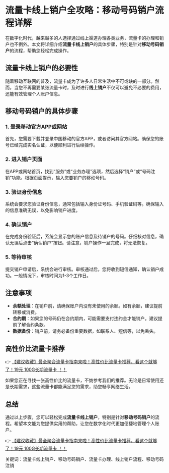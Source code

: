 # 流量卡线上销户全攻略：移动号码销户流程详解

在数字化时代，越来越多的人选择通过线上渠道办理各类业务，流量卡的办理和销户也不例外。本文将详细介绍**流量卡线上销户**的具体步骤，特别是针对**移动号码销户**的流程，帮助您轻松完成操作。

## 流量卡线上销户的必要性

随着移动互联网的普及，流量卡成为了许多人日常生活中不可或缺的一部分。然而，当您不再需要某张流量卡时，及时进行**线上销户**不仅可以避免不必要的费用，还能有效管理个人账户信息。

## 移动号码销户的具体步骤

### 1. 登录移动官方APP或网站

首先，您需要下载并登录中国移动的官方APP，或者访问其官方网站。确保您的账号已经完成实名认证，以便顺利进行后续操作。

### 2. 进入销户页面

在APP或网站首页，找到“服务”或“业务办理”选项，然后选择“销户”或“号码注销”功能。根据页面提示，输入您要销户的移动号码。

### 3. 验证身份信息

系统会要求您验证身份信息，通常包括输入身份证号码、手机验证码等。确保输入的信息准确无误，以免影响销户进度。

### 4. 确认销户

在完成身份验证后，系统会显示您的账户信息及待销户的号码。仔细核对信息，确认无误后点击“确认销户”按钮。请注意，销户操作一旦完成，将无法恢复。

### 5. 等待审核

提交销户申请后，系统会进行审核。审核通过后，您将收到短信通知，确认销户成功。一般情况下，审核时间为1-3个工作日。

## 注意事项

- **余额处理**：在销户前，请确保账户内没有未使用的余额。如有余额，建议提前转移或消费。
- **合约期**：如果您的号码仍在合约期内，可能需要支付违约金才能销户。建议提前了解合约条款。
- **数据备份**：销户前，请务必备份重要数据，如联系人、短信等，以免丢失。

## 高性价比流量卡推荐

👉 [【建议收藏】最全聚合流量卡指南来啦！高性价比流量卡推荐，看这个就够了！19元 100G长期流量卡 ！！](https://bit.ly/Liuliangka)

如果您正在寻找一张高性价比的流量卡，不妨参考我们的推荐。无论是日常使用还是长期需求，这些流量卡都能满足您的需求，助您畅享网络生活。

## 总结

通过以上步骤，您可以轻松完成**流量卡线上销户**，特别是针对**移动号码销户**的流程。希望本文能为您提供实用的帮助，让您在数字化时代更加便捷地管理个人账户。

👉 [【建议收藏】最全聚合流量卡指南来啦！高性价比流量卡推荐，看这个就够了！19元 100G长期流量卡 ！！](https://bit.ly/Liuliangka)

关键词：流量卡线上销户、移动号码销户、流量卡办理、线上销户流程、移动号码注销